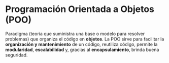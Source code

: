 # **Programación Orientada a Objetos (POO)**

Paradigma (teoría que suministra una base o modelo para resolver problemas) que organiza el código en **objetos**. La POO sirve para facilitar la **organización y mantenimiento** de un código, reutiliza código, permite la **modularidad**, **escalabilidad** y, gracias al **encapsulamiento**, brinda buena seguridad.


